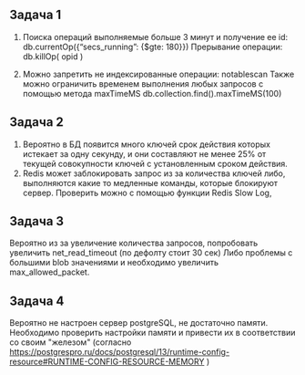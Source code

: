 ## Задача 1

1. Поиска операций выполняемые больше 3 минут и получение ее id:
db.currentOp({“secs_running”: {$gte: 180}})
Прерывание операции:
db.killOp( opid )

2. Можно запретить не индексированные операции:
notablescan
Также можно ограничить временем выполнения любых запросов с помощью метода maxTimeMS
db.collection.find().maxTimeMS(100)

## Задача 2

1. Вероятно в БД появится много ключей срок действия которых истекает за одну секунду, и они составляют не менее 25% от текущей совокупности ключей с установленным сроком действия.
2. Redis может заблокировать запрос из за количества ключей либо, выполняются какие то медленные команды, которые блокируют сервер. Проверить можно с помощью функции Redis Slow Log,

## Задача 3

Вероятно из за увеличение количества запросов, попробовать увеличить net_read_timeout  (по дефолту стоит 30 сек)
Либо проблемы с большими blob значениями и необходимо увеличить max_allowed_packet.

## Задача 4

Вероятно не настроен сервер postgreSQL, не достаточно памяти.
Необходимо проверить настройки памяти и привести их в соответствии со своим "железом" (согласно https://postgrespro.ru/docs/postgresql/13/runtime-config-resource#RUNTIME-CONFIG-RESOURCE-MEMORY )